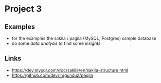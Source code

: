 # Project 3

## Examples
* for the examples the sakila / pagila (MySQL, Postgres) sample database
* do some _data analysis_ to find some _insights_

## Links
* https://dev.mysql.com/doc/sakila/en/sakila-structure.html
* https://github.com/devrimgunduz/pagila

